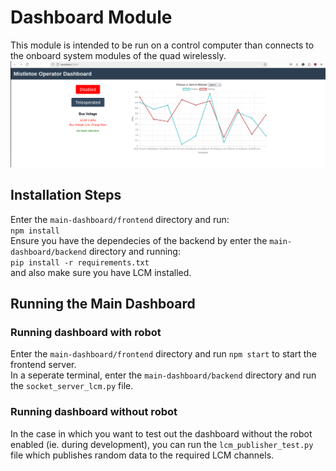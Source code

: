 # Dashboard Module  
This module is intended to be run on a control computer than connects to the onboard system modules of the quad wirelessly.  
![alt text](docs/image.png)  
## Installation Steps  
Enter the `main-dashboard/frontend` directory and run:  
`npm install`  
Ensure you have the dependecies of the backend by enter the `main-dashboard/backend` directory and running:  
`pip install -r requirements.txt`  
and also make sure you have LCM installed.  
## Running the Main Dashboard  
### Running dashboard with robot
Enter the `main-dashboard/frontend` directory and run `npm start` to start the frontend server.  
In a seperate terminal, enter the `main-dashboard/backend` directory and run the `socket_server_lcm.py` file.
### Running dashboard without robot  
In the case in which you want to test out the dashboard without the robot enabled (ie. during development), you can run the `lcm_publisher_test.py` file which publishes random data to the required LCM channels.